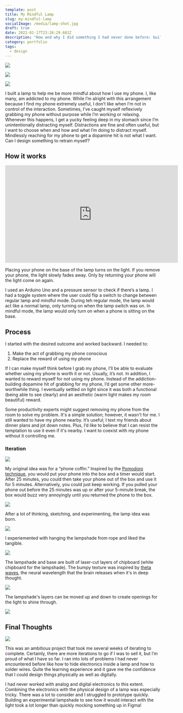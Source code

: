 ```yaml
---
template: post
title: My Mindful Lamp
slug: my-mindful-lamp
socialImage: /media/lamp-shot.jpg
draft: true
date: 2022-01-17T23:26:29.681Z
description: "How and why I did something I had never done before: build a lamp!"
category: portfolio
tags:
  - design
---
```



![](/media/lamp-shot.jpg)

![](/media/light-beauty.jpg)

![](/media/lamp-side-on.jpg)

I built a lamp to help me be more mindful about how I use my phone. I, like many, am addicted to my phone. While I’m alright with this arrangement because I find my phone extremely useful, I don’t like when I’m not in control of the interaction. Sometimes, I’ve caught myself reflexively grabbing my phone without purpose while I’m working or relaxing. Whenever this happens, I get a yucky feeling deep in my stomach since I’m unintentionally distracting myself. Distractions are fine and often useful, but I want to choose when and how and what I’m doing to distract myself. Mindlessly reaching for my phone to get a dopamine hit is not what I want. Can I design something to retrain myself?



## How it works

<iframe width="560" height="315" src="https://www.youtube.com/embed/bqbEELaH9-E" title="YouTube video player" frameborder="0" allow="accelerometer; autoplay; clipboard-write; encrypted-media; gyroscope; picture-in-picture" allowfullscreen></iframe>

Placing your phone on the base of the lamp turns on the light. If you remove your phone, the light slowly fades away. Only by returning your phone will the light come on again.

I used an Arduino Uno and a pressure sensor to check if there’s a lamp. I had a toggle system where the user could flip a switch to change between regular lamp and mindful mode. During teh regular mode, the lamp would act like a normal lamp, only turning on when the lamp switch was on. In mindful mode, the lamp would only turn on when a phone is sitting on the base. 

## Process

I started with the desired outcome and worked backward. I needed to:

1. Make the act of grabbing my phone conscious 
2. Replace the reward of using my phone

If I can make myself think before I grab my phone, I’ll be able to evaluate whether using my phone is worth it or not. Usually, it’s not. In addition, I wanted to reward myself for not using my phone. Instead of the addiction-building dopamine hit of grabbing for my phone, I’d get some other more-worthwhile thing. I eventually settled on light since it was both a functional (being able to see clearly) and an aesthetic (warm light makes my room beautiful) reward.

Some productivity experts might suggest removing my phone from the room to solve my problem. It's a simple solution; however, it wasn't for me. I still wanted to have my phone nearby. It’s useful; I text my friends about dinner plans and jot down notes. Plus, I’d like to believe that I can resist the temptation to use it even if it's nearby. I want to coexist with my phone without it controlling me.



### Iteration

![](/media/coffin-in-desk.jpg)

My original idea was for a “phone coffin.” Inspired by the [Pomodoro technique](https://en.wikipedia.org/wiki/Pomodoro_Technique), you would put your phone into the box and a timer would start. After 25 minutes, you could then take your phone out of the box and use it for 5 minutes. Alternatively, you could just keep working. If you pulled your phone out before the 25 minutes was up or after your 5-minute break, the box would buzz very annoyingly until you returned the phone to the box.



![](/media/green-sketch.jpg)

After a lot of thinking, sketching, and experimenting, the lamp idea was born. 

![](/media/sketch.jpg)

I experiemented with hanging the lampshade from rope and liked the tangible.

![](/media/prototype.jpg)

The lampshade and base are built of laser-cut layers of chipboard (white chipboard for the lampshade). The bumpy texture was inspired by [theta waves](https://en.wikipedia.org/wiki/Theta_wave), the neural wavelength that the brain releases when it's in deep thought. 



![](/media/lamp-layers.jpg)

The lampshade's layers can be moved up and down to create openings for the light to shine through.

![](/media/closeup.jpg)

## Final Thoughts

![](/media/in-construction.jpg)

This was an ambitious project that took me several weeks of iterating to complete. Certainly, there are more iterations to go if I was to sell it, but I’m proud of what I have so far. I ran into lots of problems I had never encountered before like how to hide electronics inside a lamp and how to solder wires. Quite the learning experience and it gave me the confidence that I could design things physically as well as digitally.

I had never worked with analog and digital electronics to this extent. Combining the electronics with the physical design of a lamp was especially tricky. There was a lot to consider and I struggled to prototype quickly. Building an experimental lampshade to see how it would interact with the light took a lot longer than quickly mocking something up in Figma!
